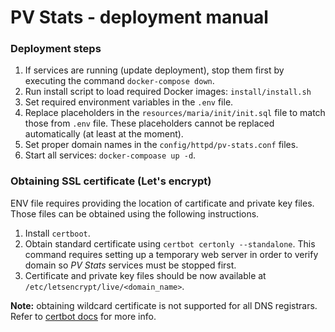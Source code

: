 # PV Stats - deployment manual

### Deployment steps
1. If services are running (update deployment), stop them first by executing the command `docker-compose down`.
2. Run install script to load required Docker images: `install/install.sh`
3. Set required environment variables in the `.env` file.
4. Replace placeholders in the `resources/maria/init/init.sql` file to match those from `.env` file.
These placeholders cannot be replaced automatically (at least at the moment).
5. Set proper domain names in the `config/httpd/pv-stats.conf` files.
6. Start all services: `docker-compoase up -d`.

### Obtaining SSL certificate (Let's encrypt)
ENV file requires providing the location of cartificate and private key files.
Those files can be obtained using the following instructions.

1. Install `certboot`.
2. Obtain standard certificate using `certbot certonly --standalone`. This command requires 
setting up a temporary web server in order to verify domain so *PV Stats* services must be stopped first.
3. Certificate and private key files should be now available at `/etc/letsencrypt/live/<domain_name>`.

**Note:** obtaining wildcard certificate is not supported for all DNS registrars. Refer to
[certbot docs](https://certbot.eff.org/docs/using.html#dns-plugins) for more info.